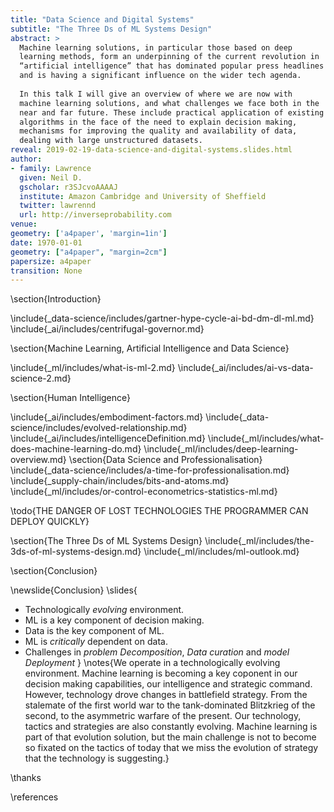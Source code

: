 ```yaml
---
title: "Data Science and Digital Systems"
subtitle: "The Three Ds of ML Systems Design"
abstract: >
  Machine learning solutions, in particular those based on deep
  learning methods, form an underpinning of the current revolution in
  “artificial intelligence” that has dominated popular press headlines
  and is having a significant influence on the wider tech agenda.
  
  In this talk I will give an overview of where we are now with
  machine learning solutions, and what challenges we face both in the
  near and far future. These include practical application of existing
  algorithms in the face of the need to explain decision making,
  mechanisms for improving the quality and availability of data,
  dealing with large unstructured datasets.
reveal: 2019-02-19-data-science-and-digital-systems.slides.html
author:
- family: Lawrence
  given: Neil D.
  gscholar: r3SJcvoAAAAJ
  institute: Amazon Cambridge and University of Sheffield
  twitter: lawrennd
  url: http://inverseprobability.com
venue:
geometry: ['a4paper', 'margin=1in']
date: 1970-01-01
geometry: ["a4paper", "margin=2cm"]
papersize: a4paper
transition: None
---
```


\section{Introduction}

\include{_data-science/includes/gartner-hype-cycle-ai-bd-dm-dl-ml.md}
\include{_ai/includes/centrifugal-governor.md}

\section{Machine Learning, Artificial Intelligence and Data Science}

\include{_ml/includes/what-is-ml-2.md}
\include{_ai/includes/ai-vs-data-science-2.md}

\section{Human Intelligence}

\include{_ai/includes/embodiment-factors.md}
\include{_data-science/includes/evolved-relationship.md}
\include{_ai/includes/intelligenceDefinition.md}
\include{_ml/includes/what-does-machine-learning-do.md}
\include{_ml/includes/deep-learning-overview.md}
\section{Data Science and Professionalisation}
\include{_data-science/includes/a-time-for-professionalisation.md}
\include{_supply-chain/includes/bits-and-atoms.md}
\include{_ml/includes/or-control-econometrics-statistics-ml.md}

\todo{THE DANGER OF LOST TECHNOLOGIES THE PROGRAMMER CAN DEPLOY QUICKLY}

\section{The Three Ds of ML Systems Design}
\include{_ml/includes/the-3ds-of-ml-systems-design.md}
\include{_ml/includes/ml-outlook.md}

\section{Conclusion}

\newslide{Conclusion}
\slides{
* Technologically *evolving* environment.
* ML is a key component of decision making.
* Data is the key component of ML.
* ML is *critically* dependent on data.
* Challenges in *problem Decomposition*, *Data curation* and *model Deployment* 
}
\notes{We operate in a technologically evolving environment.  Machine learning is becoming a key coponent in our decision making capabilities, our intelligence and strategic command. However, technology drove changes in battlefield strategy. From the stalemate of the first world war to the tank-dominated Blitzkrieg of the second, to the asymmetric warfare of the present. Our technology, tactics and strategies are also constantly evolving. Machine learning is part of that evolution solution, but the main challenge is not to become so fixated on the tactics of today that we miss the evolution of strategy that the technology is suggesting.}

\thanks

\references





